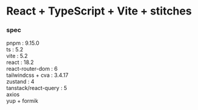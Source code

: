 # React + TypeScript + Vite + stitches

### spec

pnpm : 9.15.0  
ts : 5.2  
vite : 5.2  
react : 18.2  
react-router-dom : 6  
tailwindcss + cva : 3.4.17  
zustand : 4  
tanstack/react-query : 5  
axios  
yup + formik
